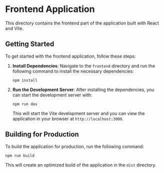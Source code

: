 # Frontend Application

This directory contains the frontend part of the application built with React and Vite.

## Getting Started

To get started with the frontend application, follow these steps:

1. **Install Dependencies**: Navigate to the `frontend` directory and run the following command to install the necessary dependencies:

   ```
   npm install
   ```

2. **Run the Development Server**: After installing the dependencies, you can start the development server with:

   ```
   npm run dev
   ```

   This will start the Vite development server and you can view the application in your browser at `http://localhost:3000`.

## Building for Production

To build the application for production, run the following command:

```
npm run build
```

This will create an optimized build of the application in the `dist` directory.
